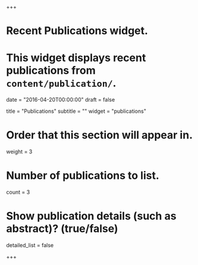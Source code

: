 +++
# Recent Publications widget.
# This widget displays recent publications from `content/publication/`.

date = "2016-04-20T00:00:00"
draft = false

title = "Publications"
subtitle = ""
widget = "publications"

# Order that this section will appear in.
weight = 3

# Number of publications to list.
count = 3

# Show publication details (such as abstract)? (true/false)
detailed_list = false

+++

